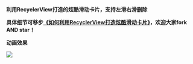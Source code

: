 **利用RecyelerView打造的炫酷滑动卡片，支持左滑右滑删除**

**具体细节可移步[《如何利用RecyclerView打造炫酷滑动卡片》](http://www.jianshu.com/p/7977006d2d6a)，欢迎大家fork AND star！**

**动画效果**

![](http://od35ecbnl.bkt.clouddn.com/swipecard.gif)